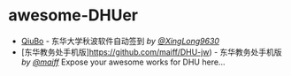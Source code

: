 # awesome-DHUer

* [QiuBo](https://github.com/XingLong9630/QiuBo) - 东华大学秋波软件自动签到 *by [@XingLong9630](https://github.com/XingLong9630)*
* [东华教务处手机版]https://github.com/maiff/DHU-jw) - 东华教务处手机版 *by [@maiff](https://github.com/maiff)*
Expose your awesome works for DHU here...
